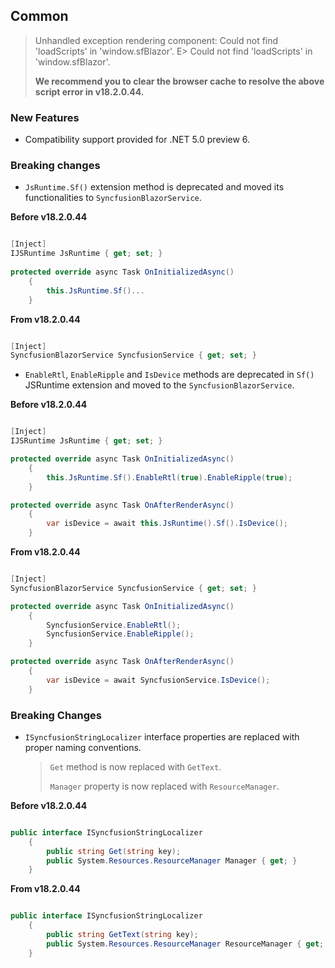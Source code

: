 ##  Common

> Unhandled exception rendering component: Could not find 'loadScripts' in 'window.sfBlazor'.
E> Could not find 'loadScripts' in 'window.sfBlazor'.
>
> **We recommend you to clear the browser cache to resolve the above script error in v18.2.0.44.**

###    New Features

- Compatibility support provided for .NET 5.0 preview 6.

###  Breaking changes

- `JsRuntime.Sf()` extension method is deprecated and moved its functionalities to `SyncfusionBlazorService`.

**Before v18.2.0.44**

```csharp

[Inject]
IJSRuntime JsRuntime { get; set; }
    
protected override async Task OnInitializedAsync()
    {
        this.JsRuntime.Sf()...
    }

```

**From v18.2.0.44**

```csharp

[Inject]
SyncfusionBlazorService SyncfusionService { get; set; }

```

- `EnableRtl`, `EnableRipple` and `IsDevice` methods are deprecated in `Sf()` JSRuntime extension and moved to the `SyncfusionBlazorService`.

**Before v18.2.0.44**
    
```csharp

[Inject]
IJSRuntime JsRuntime { get; set; }

protected override async Task OnInitializedAsync()
    {
        this.JsRuntime.Sf().EnableRtl(true).EnableRipple(true);
    }

protected override async Task OnAfterRenderAsync()
    {
        var isDevice = await this.JsRuntime().Sf().IsDevice();
    }

```
    
**From v18.2.0.44**
    
```csharp

[Inject]
SyncfusionBlazorService SyncfusionService { get; set; }

protected override async Task OnInitializedAsync()
    {
        SyncfusionService.EnableRtl();
        SyncfusionService.EnableRipple();
    }

protected override async Task OnAfterRenderAsync()
    {
        var isDevice = await SyncfusionService.IsDevice();
    }

```

###    Breaking Changes

- `ISyncfusionStringLocalizer` interface properties are replaced with proper naming conventions. 

    > `Get` method is now replaced with `GetText`.
    >
    > `Manager` property is now replaced with `ResourceManager`.
    
**Before v18.2.0.44**
    
```csharp

public interface ISyncfusionStringLocalizer
    {
        public string Get(string key);
        public System.Resources.ResourceManager Manager { get; }
    }

```
    
**From v18.2.0.44**
    
```csharp

public interface ISyncfusionStringLocalizer
    {
        public string GetText(string key);
        public System.Resources.ResourceManager ResourceManager { get; }
    }

```
